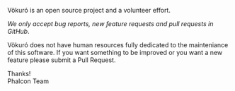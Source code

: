 Vökuró is an open source project and a volunteer effort.

*We only accept bug reports, new feature requests and pull requests in GitHub*.

Vökuró does not have human resources fully dedicated to the mainteniance of this software.
If you want something to be improved or you want a new feature please submit a Pull Request.

Thanks! <br />
Phalcon Team
